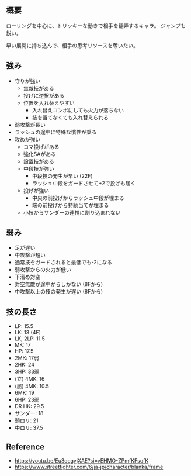 ## 概要

ローリングを中心に、トリッキーな動きで相手を翻弄するキャラ。
ジャンプも鋭い。

早い展開に持ち込んで、相手の思考リソースを奪いたい。

## 強み

- 守りが強い
  - 無敵技がある
  - 投げに逆択がある
  - 位置を入れ替えやすい
    - 入れ替えコンボにしても火力が落ちない
    - 技を当てなくても入れ替えられる
- 弱攻撃が長い
- ラッシュの途中に特殊な慣性が乗る
- 攻めが強い
  - コマ投げがある
  - 強化SAがある
  - 設置技がある
  - 中段技が強い
    - 中段技の発生が早い (22F)
    - ラッシュ中段をガードさせて+2で投げも届く
  - 投げが強い
    - 中央の前投げからラッシュ中段が埋まる
    - 端の前投げから持続当てが埋まる
  - 小技からサンダーの連携に割り込まれない

## 弱み

- 足が遅い
- 中攻撃が短い
- 通常技をガードされると最低でも-2になる
- 弱攻撃からの火力が低い
- 下溜め対空
- 対空無敵が途中からしかない (8Fから)
- 中攻撃以上の技の発生が遅い (8Fから)

## 技の長さ

- LP: 15.5
- LK: 13 (4F)
- LK, 2LP: 11.5
- MK: 17
- HP: 17.5
- 2MK: 17弱
- 2HK: 24
- 3HP: 33弱
- (立) 4MK: 16
- (屈) 4MK: 10.5
- 6MK: 19
- 6HP: 23弱
- DR HK: 29.5
- サンダー: 18
- 弱ロリ: 21
- 中ロリ: 37.5

## Reference

- https://youtu.be/Eu3ocgvjXAE?si=vEHMO-ZPmfKFsofK
- https://www.streetfighter.com/6/ja-jp/character/blanka/frame
